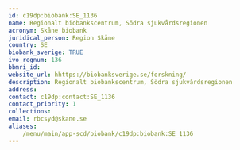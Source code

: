 ```yaml
---
id: c19dp:biobank:SE_1136
name: Regionalt biobankscentrum, Södra sjukvårdsregionen
acronym: Skåne biobank
juridical_person: Region Skåne
country: SE
biobank_sverige: TRUE
ivo_regnum: 136
bbmri_id:
website_url: hhttps://biobanksverige.se/forskning/
description: Regionalt biobankscentrum, Södra sjukvårdsregionen
address:
contact: c19dp:contact:SE_1136
contact_priority: 1
collections:
email: rbcsyd@skane.se
aliases:
    /menu/main/app-scd/biobank/c19dp:biobank:SE_1136
---
```

